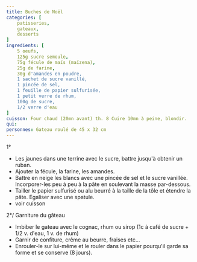 ```yaml
---
title: Buches de Noël
categories: [
    patisseries,
    gateaux,
    desserts
]
ingredients: [
    5 oeufs,
    125g sucre semoule,
    75g fécule de maïs (maïzena),
    25g de farine,
    30g d'amandes en poudre,
    1 sachet de sucre vanillé,
    1 pincée de sel,
    1 feuille de papier sulfurisée,
    1 petit verre de rhum,
    100g de sucre,
    1/2 verre d'eau    
]
cuisson: Four chaud (20mn avant) th. 8 Cuire 10mn à peine, blondir.
qui: 
personnes: Gateau roulé de 45 x 32 cm
---
```


1°
* Les jaunes dans une terrine avec le sucre, battre jusqu'à obtenir un ruban.
* Ajouter la fécule, la farine, les amandes.
* Battre en neige les blancs avec une pincée de sel et le sucre vanillée.
Incorporer-les peu à peu à la pâte en soulevant la masse par-dessous.
* Tailler le papier sulfurisé ou alu beurré à la taille de la tôle et étendre la pâte. Egaliser avec une spatule.
* voir cuisson

2°/ Garniture du gâteau
* Imbiber le gateau avec le cognac, rhum ou sirop (1c à café de sucre + 1/2 v. d'eau, 1 v. de rhum)
* Garnir de confiture, crême au beurre, fraises etc...
* Enrouler-le sur lui-même et le rouler dans le papier pourqu'il garde sa forme et se conserve (8 jours).